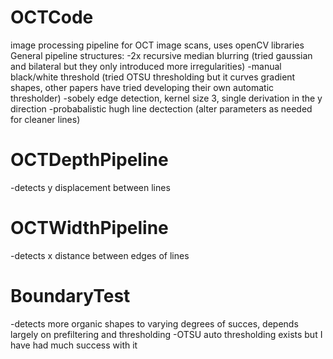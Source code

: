 # OCTCode
image processing pipeline for OCT image scans, uses openCV libraries
General pipeline structures:
-2x recursive median blurring (tried gaussian and bilateral but they only introduced more irregularities)
-manual black/white threshold (tried OTSU thresholding but it curves gradient shapes, other papers have tried developing their own automatic thresholder)
-sobely edge detection, kernel size 3, single derivation in the y direction
-probabalistic hugh line dectection (alter parameters as needed for cleaner lines)

# OCTDepthPipeline
-detects y displacement between lines

# OCTWidthPipeline
-detects x distance between edges of lines

# BoundaryTest
-detects more organic shapes to varying degrees of succes, depends largely on prefiltering and thresholding
-OTSU auto thresholding exists but I have had much success with it
